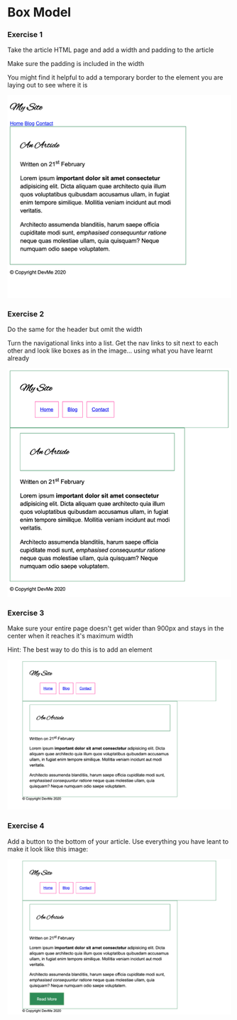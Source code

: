 # Box Model

### Exercise 1

Take the article HTML page and add a width and padding to the article

Make sure the padding is included in the width

You might find it helpful to add a temporary border to the element you are laying out to see where it is

![First](01/01.png)

### Exercise 2

Do the same for the header but omit the width

Turn the navigational links into a list. Get the nav links to sit next to each other and look like boxes as in the image... using what you have learnt already

![First](02/02.png)

### Exercise 3

Make sure your entire page doesn't get wider than 900px and stays in the center when it reaches it's maximum width

Hint: The best way to do this is to add an element

![First](03/03.png)

### Exercise 4

Add a button to the bottom of your article. Use everything you have leant to make it look like this image:

![Forth](04/04.png)
